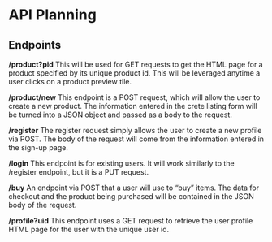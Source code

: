 # API Planning

## Endpoints

<strong>/product?pid</strong>
This will be used for GET requests to get the HTML page for a product specified by its unique product id. This will be leveraged anytime a user clicks on a product preview tile.

<strong>/product/new</strong>
This endpoint is a POST request, which will allow the user to create a new product. The information entered in the crete listing form will be turned into a JSON object and passed as a body to the request.

<strong>/register</strong>
The register request simply allows the user to create a new profile via POST. The body of the request will come from the information entered in the sign-up page.

<strong>/login</strong>
This endpoint is for existing users. It will work similarly to the /register endpoint, but it is a PUT request.

<strong>/buy</strong>
An endpoint via POST that a user will use to “buy” items. The data for checkout and the product being purchased will be contained in the JSON body of the request.

<strong>/profile?uid</strong>
This endpoint uses a GET request to retrieve the user profile HTML page for the user with the unique user id.

